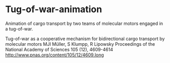 # Tug-of-war-animation

Animation of cargo transport by two teams of molecular motors engaged in a tug-of-war.


Tug-of-war as a cooperative mechanism for bidirectional cargo transport by molecular motors
MJI Müller, S Klumpp, R Lipowsky
Proceedings of the National Academy of Sciences 105 (12), 4609-4614
http://www.pnas.org/content/105/12/4609.long
